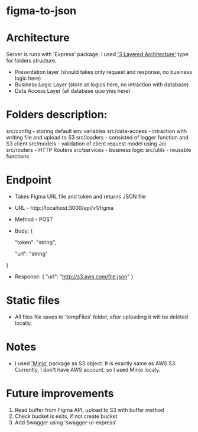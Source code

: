 # figma-to-json

# Architecture

Server is runs with 'Express' package. I used ['3 Layered Architecture'](https://www.ecanarys.com/Blogs/ArticleID/76/3-Layered-Architecture) type for folders structure.

- Presentation layer (should takes only request and response, no business logic here)
- Business Logic Layer (store all logics here, no intraction with database)
- Data Access Layer (all database queryies here)

# Folders description:

src/config - storing default env variables
src/data-access - intraction with writing file and upload to S3
src/loaders - consisted of logger function and S3 client
src/models - validation of client request model using Joi
src/routers - HTTP Routers
src/services - business logic
src/utils - reusable functions

# Endpoint

 - Takes Figma URL file and token and returns JSON file

 - URL - http://localhost:3000/api/v1/figma
 
 - Method - POST
 
 - Body: {
 
   "token": "string",
 
   "url": "string"
 
 }
 
 - Response: { "url": "http://s3.aws.com/file.json" }

# Static files

 - All files file saves to 'tempFiles' folder, after uploading it will be deleted locally.

# Notes

 - I used ['Minio'](https://min.io/) package as S3 object. It is exactly same as AWS S3. Currently, I don't have AWS account, so I used Minio localy.

# Future improvements

1. Read buffer from Figma API, upload to S3 with buffer method
2. Check bucket is exits, if not create bucket
3. Add Swagger using 'swagger-ui-express'
